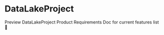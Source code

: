 # DataLakeProject

Preview DataLakeProject Product Requirements Doc for current features list :eyes:
